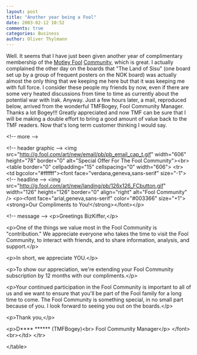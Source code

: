 ```yaml
---
layout: post
title: "Another year being a Fool"
date: 2003-02-12 10:52
comments: true
categories: Business
author: Oliver Thylmann
---
```



Well. It seems that I have just been given another year of complimentary membership of the [Motley Fool](http://www.fool.com/) [Community](http://boards.fool.com/), which is great. I actually complained the other day on the boards that &quot;The Land of Sisu&quot; (one board set up by a group of frequent posters on the NOK board) was actually almost the only thing that we keeping me here but that it was keeping me with full force. I consider these people my friends by now, even if there are some very heated discussions from time to time as currently about the potential war with Irak. Anyway. Just a few hours later, a mail, reproduced below, arrived from the wonderful TMFBogey, Fool Community Manager. Thanks a lot Bogey!!! Greatly appreciated and now TMF can be sure that I will be making a double effort to bring a good amount of value back to the TMF readers. Now that's long term customer thinking I would say.


&lt;!-- more --&gt;


&lt;!-- header graphic --&gt;
&lt;img src=&quot;http://g.fool.com/art/new/email/pb/pb_email_cap_t.gif&quot; width=&quot;606&quot; height=&quot;78&quot; border=&quot;0&quot; alt=&quot;Special Offer For The Fool Community&quot;&gt;&lt;br&gt;
&lt;table border=&quot;0&quot; cellpadding=&quot;15&quot; cellspacing=&quot;0&quot; width=&quot;606&quot;&gt;
&lt;tr&gt;
&lt;td bgcolor=&quot;#ffffff&quot;&gt;&lt;font face=&quot;verdana,geneva,sans-serif&quot; size=&quot;-1&quot;&gt;
&lt;!-- headline --&gt;
&lt;img src=&quot;http://g.fool.com/art/new/landing/pb/126x126_FCbutton.gif&quot; width=&quot;126&quot; height=&quot;126&quot; border=&quot;0&quot; align=&quot;right&quot; alt=&quot;Fool Community&quot; /&gt;
&lt;p&gt;&lt;font face=&quot;arial,geneva,sans-serif&quot; color=&quot;#003366&quot; size=&quot;+1&quot;&gt;&lt;strong&gt;Our Compliments to You!&lt;/strong&gt;&lt;/font&gt;&lt;/p&gt;

&lt;!-- message --&gt;
&lt;p&gt;Greetings BizKiffer,&lt;/p&gt;

&lt;p&gt;One of the things we value most in the Fool Community is &quot;contribution.&quot; We appreciate everyone who takes the time to visit the Fool Community, to interact with friends, and to share information, analysis, and support.&lt;/p&gt;

&lt;p&gt;In short, we appreciate YOU.&lt;/p&gt;

&lt;p&gt;To show our appreciation, we're extending your Fool Community subscription by 12 months with our compliments.&lt;/p&gt;

&lt;p&gt;Your continued participation in the Fool Community is important to all of us and we want to ensure that you'll be part of the Fool family for a long time to come. The Fool Community is something special, in no small part because of you. I look forward to seeing you out on the boards.&lt;/p&gt;

&lt;p&gt;Thank you,&lt;/p&gt;

&lt;p&gt;D**** ****** (TMFBogey)&lt;br&gt;
Fool Community Manager&lt;/p&gt;
&lt;/font&gt;&lt;br&gt;&lt;/td&gt;
&lt;/tr&gt;

&lt;/table&gt;



